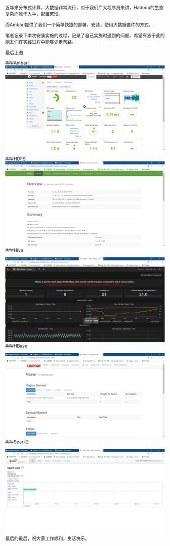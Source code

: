 近年来分布式计算，大数据非常流行，对于我们广大程序员来讲，Hadoop的生态复杂而难于入手，配置繁琐。

而Ambari提供了我们一个简单快捷的部署，安装，使用大数据套件的方式。

笔者记录下本次安装实施的过程，记录了自己实施时遇到的问题，希望有志于此的朋友们在实践过程中能够少走弯路。

最后上图

\#\#\#Ambari![](/assets/d1.png)

\#\#\#HDFS![](/assets/hdfs.png)\#\#\#Hive

![](/assets/hive.png)\#\#\#HBase

![](/assets/hbase.png)\#\#\#Spark2

![](/assets/spark2.png)最后的最后，祝大家工作顺利，生活快乐。


